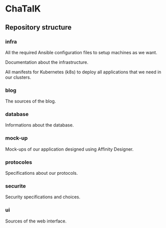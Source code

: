 ChaTalK
=======

## Repository structure

### infra

All the required Ansible configuration files to setup machines as we want.

Documentation about the infrastructure.

All manifests for Kubernetes (k8s) to deploy all applications that we need in our clusters.

### blog

The sources of the blog.

### database

Informations about the database.

### mock-up

Mock-ups of our application designed using Affinity Designer.

### protocoles

Specifications about our protocols.

### securite

Security specifications and choices.

### ui

Sources of the web interface.

